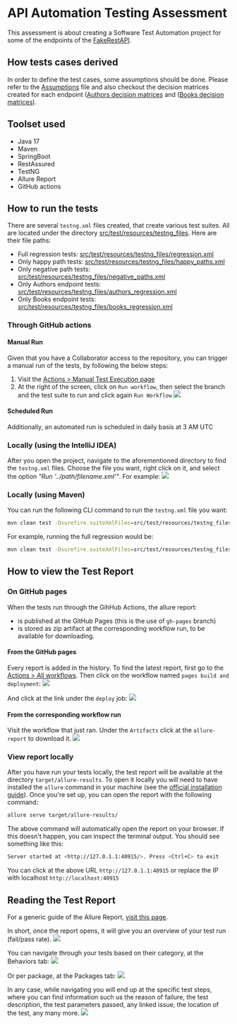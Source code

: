 # API Automation Testing Assessment

This assessment is about creating a Software Test Automation project for some
of the endpoints of the [FakeRestAPI](https://fakerestapi.azurewebsites.net/index.html).

## How tests cases derived

In order to define the test cases, some assumptions should be done.
Please refer to the [Assumptions](decision_matrices/assumptions.md) file and
also checkout the decision matrices created for each endpoint
([Authors decision matrices](decision_matrices/authors_api_decision_matrix.md) and
([Books decision matrices](decision_matrices/books_api_decision_matrix.md)).

## Toolset used

- Java 17
- Maven
- SpringBoot
- RestAssured
- TestNG
- Allure Report
- GitHub actions

## How to run the tests

There are several `testng.xml` files created, that create various test suites. All are located
under the directory [src/test/resources/testng_files](src/test/resources/testng_files).
Here are their file paths:

- Full regression
  tests: [src/test/resources/testng_files/regression.xml](src/test/resources/testng_files/regression.xml)
- Only happy path
  tests: [src/test/resources/testng_files/happy_paths.xml](src/test/resources/testng_files/happy_paths.xml)
- Only negative path
  tests: [src/test/resources/testng_files/negative_paths.xml](src/test/resources/testng_files/negative_paths.xml)
- Only Authors endpoint
  tests: [src/test/resources/testng_files/authors_regression.xml](src/test/resources/testng_files/authors_regression.xml)
- Only Books endpoint
  tests: [src/test/resources/testng_files/books_regression.xml](src/test/resources/testng_files/books_regression.xml)

### Through GitHub actions

#### Manual Run

Given that you have a Collaborator access to the repository, you can trigger a manual run of the tests, by
following the below steps:

1. Visit
   the [Actions > Manual Test Execution page](https://github.com/GiorgosVal/ApiAutomationProject/actions/workflows/workflow_tests_manual_run.yml)
2. At the right of the screen, click on `Run workflow`, then select the branch and the test suite to run and click again
   `Run Workflow`
   ![](img/github_manual_run.png)

#### Scheduled Run

Additionally, an automated run is scheduled in daily basis at 3 AM UTC

### Locally (using the IntelliJ IDEA)

After you open the project, navigate to the aforementioned directory to find the `testng.xml` files.
Choose the file you want, right click on it, and select the option _"Run '../path/filename.xml'"_. For example:
![](img/run_with_ide.png)

### Locally (using Maven)

You can run the following CLI command to run the `testng.xml` file you want:

```bash
mvn clean test -Dsurefire.suiteXmlFiles=src/test/resources/testng_files/<FILENAME>.xml
```

For example, running the full regression would be:

```bash
mvn clean test -Dsurefire.suiteXmlFiles=src/test/resources/testng_files/regression.xml
```

## How to view the Test Report

### On GitHub pages

When the tests run through the GihHub Actions, the allure report:

- is published at the GitHub Pages (this is the use of `gh-pages` branch)
- is stored as zip artifact at the corresponding workflow run, to be available for downloading.

#### From the GitHub pages

Every report is added in the history. To find the latest report, first go to
the [Actions > All workflows](https://github.com/GiorgosVal/ApiAutomationProject/actions).
Then click on the workflow named `pages build and deployment`:
![](img/github_all_workflows.png)

And click at the link under the `deploy` job:
![](img/github_publish_workflow.png)

#### From the corresponding workflow run

Visit the workflow that just ran. Under the `Artifacts` click at the `allure-report` to download it.
![](img/github_report_artifact.png)

### View report locally

After you have run your tests locally, the test report will be available at the directory `target/allure-results`.
To open it locally you will need to have installed the `allure` command in your machine
(see the [official installation guide](https://allurereport.org/docs/install/)). Once you're set up,
you can open the report with the following command:

```bash
allure serve target/allure-results/
```

The above command will automatically open the report on your browser. If this doesn't happen, you can inspect
the terminal output. You should see something like this:

```bash
Server started at <http://127.0.1.1:40915/>. Press <Ctrl+C> to exit
```

You can click at the above URL `http://127.0.1.1:40915` or replace the IP with localhost `http://localhost:40915`

## Reading the Test Report

For a generic guide of the Allure Report, [visit this page](https://allurereport.org/docs/features-overview/).

In short, once the report opens, it will give you an overview of your test run (fail/pass rate).
![](img/allure_overview.png)

You can navigate through your tests based on their category, at the Behaviors tab:
![](img/allure_behaviors.png)

Or per package, at the Packages tab:
![](img/allure_packages.png)

In any case, while navigating you will end up at the specific test steps, where you can
find information such us the reason of failure, the test description, the test parameters passed,
any linked issue, the location of the test, any many more.
![](img/allure_step.png)